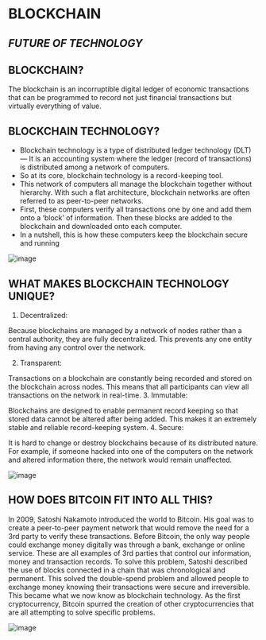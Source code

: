 # BLOCKCHAIN

## *FUTURE OF TECHNOLOGY*

## BLOCKCHAIN?

The blockchain is an incorruptible digital ledger of economic transactions that can be programmed to record not just financial transactions but virtually everything of value.

## BLOCKCHAIN TECHNOLOGY?

- Blockchain technology is a type of distributed ledger technology (DLT) — It is an accounting system where the ledger (record of transactions) is distributed among a network of computers.
- So at its core, blockchain technology is a record-keeping tool.
- This network of computers all manage the blockchain together without hierarchy. With such a flat architecture, blockchain networks are often referred to as peer-to-peer networks.
- First, these computers verify all transactions one by one and add them onto a ‘block’ of information. Then these blocks are added to the blockchain and downloaded onto each computer. 
- In a nutshell, this is how these computers keep the blockchain secure and running


![image](https://101blockchains.com/wp-content/uploads/2018/07/How_Does_a_Blockchain_work-1078x516.jpg)

## WHAT MAKES BLOCKCHAIN TECHNOLOGY UNIQUE?

1. Decentralized: 

Because blockchains are managed by a network of nodes rather than a central authority, they are fully decentralized. This prevents any one entity from having any control over the network.

2. Transparent:

Transactions on a blockchain are constantly being recorded and stored on the blockchain across nodes. This means that all participants can view all transactions on the network in real-time.
3. Immutable:

Blockchains are designed to enable permanent record keeping so that stored data cannot be altered after being added. This makes it an extremely stable and reliable record-keeping system.
4. Secure: 

It is hard to change or destroy blockchains because of its distributed nature. For example, if someone hacked into one of the computers on the network and altered information there, the network would remain unaffected.


![image](https://101blockchains.com/wp-content/uploads/2018/05/Key-Blockchain-Features.png)


## HOW DOES BITCOIN FIT INTO ALL THIS?

In 2009, Satoshi Nakamoto introduced the world to Bitcoin. His goal was to create a peer-to-peer payment network that would remove the need for a 3rd party to verify these transactions.
Before Bitcoin, the only way people could exchange money digitally was through a bank, exchange or online service. These are all examples of 3rd parties that control our information, money and transaction records.
To solve this problem, Satoshi described the use of blocks connected in a chain that was chronological and permanent. This solved the double-spend problem and allowed people to exchange money knowing their transactions were secure and irreversible. This became what we now know as blockchain technology.
As the first cryptocurrency, Bitcoin spurred the creation of other cryptocurrencies that are all attempting to solve specific problems.

![image](https://www.visualcapitalist.com/wp-content/uploads/2018/09/blockchain-share.png)


